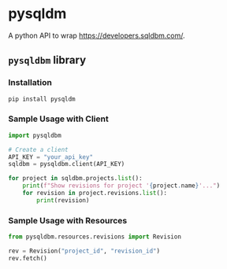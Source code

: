 # pysqldm

A python API to wrap https://developers.sqldbm.com/.

## `pysqldbm` library

### Installation

```bash
pip install pysqldm
```

### Sample Usage with Client

```python
import pysqldbm

# Create a client
API_KEY = "your_api_key"
sqldbm = pysqldbm.client(API_KEY)

for project in sqldbm.projects.list():
    print(f"Show revisions for project '{project.name}'...")
    for revision in project.revisions.list():
        print(revision)
```

### Sample Usage with Resources

```python
from pysqldbm.resources.revisions import Revision

rev = Revision("project_id", "revision_id")
rev.fetch()

```